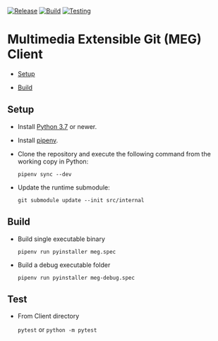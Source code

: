 [![Release](https://github.com/MultimediaExtensibleGit/Client/workflows/Release/badge.svg?event=release)](https://github.com/MultimediaExtensibleGit/Client/releases/latest) [![Build](https://github.com/MultimediaExtensibleGit/Client/workflows/Build/badge.svg?branch=master)](https://github.com/MultimediaExtensibleGit/Client/actions/) [![Testing](https://github.com/MultimediaExtensibleGit/Client/workflows/Testing/badge.svg?branch=testing)](https://github.com/MultimediaExtensibleGit/Client/actions/)

# Multimedia Extensible Git (MEG) Client

* [Setup](#setup)

* [Build](#build)

## Setup

* Install [Python 3.7](https://www.python.org/downloads/) or newer.

* Install [pipenv](https://packaging.python.org/tutorials/managing-dependencies/).

* Clone the repository and execute the following command from the working copy in Python:

  `pipenv sync --dev`

* Update the runtime submodule:

  `git submodule update --init src/internal`

## Build

* Build single executable binary

  `pipenv run pyinstaller meg.spec`

* Build a debug executable folder

  `pipenv run pyinstaller meg-debug.spec`

## Test

* From Client directory

  `pytest`
  or
  `python -m pytest`